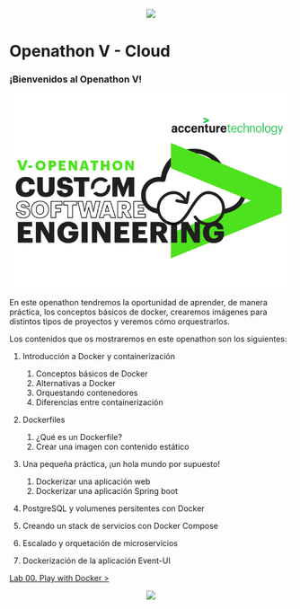 <p align="center">
    <img src="resources/header.png">
</p>

# Openathon V - Cloud

### ¡Bienvenidos al Openathon V! 

<p align="center">
    <img src="resources/logo_OpenathonV_tr.png" width="600">
</p>

En este openathon tendremos la oportunidad de aprender, de manera práctica, los conceptos básicos de docker, crearemos imágenes para distintos tipos de proyectos y veremos cómo orquestrarlos.  

Los contenidos que os mostraremos en este openathon son los siguientes:

1. Introducción a Docker y containerización
   1. Conceptos básicos de Docker
   2. Alternativas a Docker
   3. Orquestando contenedores
   4. Diferencias entre containerización

2. Dockerfiles
   1. ¿Qué es un Dockerfile?
   2. Crear una imagen con contenido estático 

3. Una pequeña práctica, ¡un hola mundo por supuesto!
   1. Dockerizar una aplicación web
   2. Dockerizar una aplicación Spring boot

4. PostgreSQL y volumenes persitentes con Docker
5. Creando un stack de servicios con Docker Compose
6. Escalado y orquetación de microservicios
7. Dockerización de la aplicación Event-UI

[ Lab 00. Play with Docker >](./lab-00)
	
<p align="center">
    <img src="resources/header.png">
</p>
